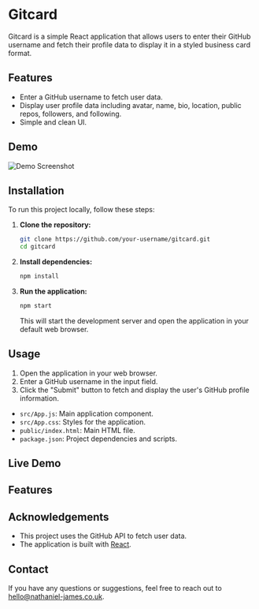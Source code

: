 # Gitcard

Gitcard is a simple React application that allows users to enter their GitHub username and fetch their profile data to display it in a styled business card format.

## Features

- Enter a GitHub username to fetch user data.
- Display user profile data including avatar, name, bio, location, public repos, followers, and following.
- Simple and clean UI.

## Demo

![Demo Screenshot](screenshot.png)

## Installation

To run this project locally, follow these steps:

1. **Clone the repository:**
    ```bash
    git clone https://github.com/your-username/gitcard.git
    cd gitcard
    ```

2. **Install dependencies:**
    ```bash
    npm install
    ```

3. **Run the application:**
    ```bash
    npm start
    ```

    This will start the development server and open the application in your default web browser.

## Usage

1. Open the application in your web browser.
2. Enter a GitHub username in the input field.
3. Click the "Submit" button to fetch and display the user's GitHub profile information.


- `src/App.js`: Main application component.
- `src/App.css`: Styles for the application.
- `public/index.html`: Main HTML file.
- `package.json`: Project dependencies and scripts.


## Live Demo


## Features


## Acknowledgements

- This project uses the GitHub API to fetch user data.
- The application is built with [React](https://reactjs.org/).

## Contact

If you have any questions or suggestions, feel free to reach out to [hello@nathaniel-james.co.uk](mailto:hello@nathaniel-james.co.uk).

